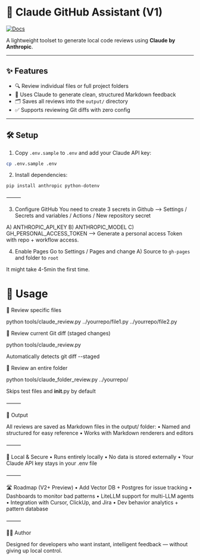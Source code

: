 # 🤖 Claude GitHub Assistant (V1)

[![Docs](https://img.shields.io/badge/📄-View%20Documentation-blue)](https://github.com/48Nauts-Operator/nautee)

A lightweight toolset to generate local code reviews using **Claude by Anthropic**.

---

## ✨ Features

- 🔍 Review individual files or full project folders
- 🧠 Uses Claude to generate clean, structured Markdown feedback
- 🗂️ Saves all reviews into the `output/` directory
- ✅ Supports reviewing Git diffs with zero config

---

## 🛠️ Setup

1. Copy `.env.sample` to `.env` and add your Claude API key:

```bash
cp .env.sample .env
```

2.	Install dependencies:

```
pip install anthropic python-dotenv
```

⸻

3. Configure GitHub
You need to create 3 secrets in Github --> Settings / Secrets and variables / Actions / New repository secret

A) ANTHROPIC_API_KEY
B) ANTHROPIC_MODEL
C) GH_PERSONAL_ACCESS_TOKEN --> Generate a personal access Token with repo + workflow access.

4. Enable Pages
Go to Settings / Pages and change
A) Source to `gh-pages` and folder to `root`

It might take 4-5min the first time.


# 🚀 Usage

🔹 Review specific files

python tools/claude_review.py ../yourrepo/file1.py ../yourrepo/file2.py

🔹 Review current Git diff (staged changes)

python tools/claude_review.py

Automatically detects git diff --staged

🔹 Review an entire folder

python tools/claude_folder_review.py ../yourrepo/

Skips test files and __init__.py by default

⸻

📁 Output

All reviews are saved as Markdown files in the output/ folder:
	•	Named and structured for easy reference
	•	Works with Markdown renderers and editors

⸻

🔐 Local & Secure
	•	Runs entirely locally
	•	No data is stored externally
	•	Your Claude API key stays in your .env file

⸻

🛣️ Roadmap (V2+ Preview)
	•	Add Vector DB + Postgres for issue tracking
	•	Dashboards to monitor bad patterns
	•	LiteLLM support for multi-LLM agents
	•	Integration with Cursor, ClickUp, and Jira
	•	Dev behavior analytics + pattern database

⸻

🧑‍💻 Author

Designed for developers who want instant, intelligent feedback — without giving up local control.
